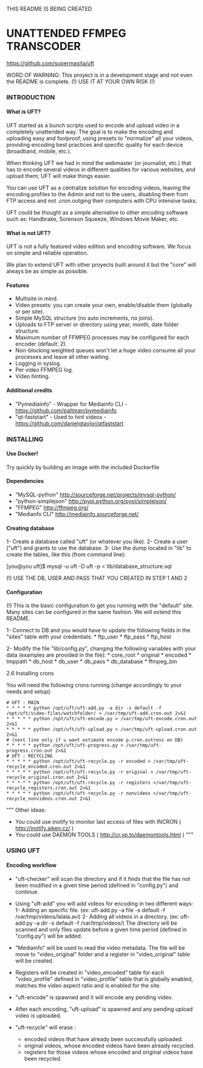 
THIS README IS BEING CREATED

# UNATTENDED FFMPEG TRANSCODER                     
https://github.com/supermasita/uft             	     

WORD OF WARNING: 
This proyect is in a development stage and not even the README is complete. 
(!) USE IT AT YOUR OWN RISK (!)

### INTRODUCTION


####  What is UFT?

UFT started as a bunch scripts used to encode and upload video in a completely unattended way. The goal is to make the encoding and uploading easy and foolproof, using presets to "normalize" all your videos, providing encoding best practices and specific quality for each device (broadband, mobile, etc.).
	
When thinking UFT we had in mind the webmaster (or journalist, etc.) that has to encode several videos in different qualities for various websites, and upload them; UFT will make things easier.

You can use UFT as a centralize solution for encoding videos, leaving the encoding profiles to the Admin and not to the users, disabling them from FTP access and not .cron.outging their computers with CPU intensive tasks.

UFT could be thought as a simple alternative to other encoding software such as: Handbrake, Sorenson Squeeze, Windows Movie Maker, etc. 



####  What is not UFT?

UFT is not a fully featured video edition and encoding software. We focus on simple and reliable operation. 

We plan to extend UFT with other proyects built around it but the "core" will always be as simple as possible.


#### Features
	
* Multisite in mind. 
* Video presets: you can create your own, enable/disable them (globally 
  or per site).
* Simple MySQL structure (no auto increments, no joins).
* Uploads to FTP server or directory using year, month, date 
  folder structure.
* Maximum number of FFMPEG processes may be configured for each encoder
  (default: 2).
* Non-blocking weighted queues won't let a huge video consume all your 
  processes and leave all other waiting.
* Logging in syslog.
* Per video FFMPEG log.
* Video hinting.


#### Additional credits

* "Pymediainfo" - Wrapper for Mediainfo CLI - https://github.com/paltman/pymediainfo
* "qt-faststart" - Used to hint videos - https://github.com/danielgtaylor/qtfaststart


### INSTALLING

#### Use Docker!

Try quickly by building an image with the included Dockerfile

#### Dependencies

* "MySQL-python" http://sourceforge.net/projects/mysql-python/ 
* "python-simplejson" http://pypi.python.org/pypi/simplejson/ 
* "FFMPEG" http://ffmpeg.org/ 
* "Medianfo CLI" http://mediainfo.sourceforge.net/

#### Creating database
	
1- Create a database called "uft" (or whatever you like).
2- Create a user ("uft") and grants to use the database.
3- Use the dump located in "lib" to create the tables, like this
   (from command line):
   
   [you@you uft]$ mysql -u uft -D uft -p < lib/database_structure.sql

(!) USE THE DB, USER AND PASS THAT YOU CREATED IN STEP 1 AND 2


#### Configuration
	
(!) This is the basic configuration to get you running with the "default" site.
Many sites can be configured in the same fashion. We will extend this README.
	
1- Connect to DB and you would have to update the following fields in the "sites" table with your credentials:
	* ftp_user
	* ftp_pass
	* ftp_host

2- Modify the file "lib/config.py", changing the following variables with your data (examples are provided in the file):
	* core_root 
	* original
	* encoded
	* tmppath
	* db_host
	* db_user
	* db_pass
	* db_database
	* ffmpeg_bin


2.6 Installing crons

You will need the following crons running (change accordingly to your needs and setup):

	# UFT : MAIN
	* * * * * python /opt/uft/uft-add.py -a dir -s default -f /opt/uft/video-files/watchfolder/ > /var/tmp/uft-add.cron.out 2>&1
	* * * * * python /opt/uft/uft-encode.py > /var/tmp/uft-encode.cron.out 2>&1
	* * * * * python /opt/uft/uft-upload.py > /var/tmp/uft-upload.cron.out 2>&1
	# (next line only if u want estimate encode p.cron.outress on DB)
	* * * * * python /opt/uft/uft-progress.py > /var/tmp/uft-progress.cron.out 2>&1
	# UFT : RECYCLING
	* * * * * python /opt/uft/uft-recycle.py -r encoded > /var/tmp/uft-recycle_encoded.cron.out 2>&1
	* * * * * python /opt/uft/uft-recycle.py -r original > /var/tmp/uft-recycle_original.cron.out 2>&1
	* * * * * python /opt/uft/uft-recycle.py -r registers >/var/tmp/uft-recycle_registers.cron.out 2>&1
	* * * * * python /opt/uft/uft-recycle.py -r nonvideos >/var/tmp/uft-recycle_nonvideos.cron.out 2>&1
	
"""
Other ideas:
* You could use inotify to monitor last access of files with INCRON 
  ( http://inotify.aiken.cz/ )
* You could use DAEMON TOOLS ( http://cr.yp.to/daemontools.html )
"""

### USING UFT

#### Encoding workflow
	
* "uft-checker" will scan the directory and if it finds that the file
has not been modified in a given time period (defined in "config.py") 
and continue.

* Using "uft-add" you will add videos for encoding in two different ways:
	1- Adding an specific file. 
	   (ex: uft-add.py -a file -s default -f /var/tmp/videos/lalala.avi)
	2- Adding all videos in a directory.
	   (ex: uft-add.py -a dir -s default -f /var/tmp/videos/)
	   The directory will be scanned and only files update before a 
	   given time period (defined in "config.py") will be added.

* "Mediainfo" will be used to read the video metadata. The file will be
move to "video_original" folder and a register in "video_original" 
table will be created.

* Registers will be created in "video_encoded" table for each 
"video_profile" defined in "video_profile" table that is globally 
enabled, matches the video aspect ratio and is enabled for the site.

* "uft-encode" is spawned and it will encode any pending video.

* After each encoding, "uft-upload" is spawned and any pending upload
video is uploaded. 

* "uft-recycle" will erase :
	* encoded videos that have already been successfully uploaded.
	* original videos, whose encoded videos have been already recycled.
	* registers for those videos whose encoded and original videos have 
	  been recycled.

